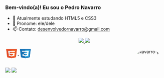 ### Bem-vindo(a)! Eu sou o Pedro Navarro

- 📝 Atualmente estudando HTML5 e CSS3
- 🐉 Pronome: ele/dele
- 📫 Contato: desenvolvedornavarro@gmail.com

<div align="center">
  <a href="https://github.com/devnavarro">
  <img height="180em" src="https://github-readme-stats.vercel.app/api?username=devnavarro&show_icons=true&theme=codeSTACKr&include_all_commits=true&count_private=true"/>
  <img height="180em" src="https://github-readme-stats.vercel.app/api/top-langs/?username=devnavarro&layout=compact&langs_count=7&theme=codeSTACKr"/>
</div>

<div style="display: inline_block"><br>
  <img align="center" alt="Navarro-HTML" height="30" width="40" src="https://raw.githubusercontent.com/devicons/devicon/master/icons/html5/html5-original.svg">
  <img align="center" alt="Navarro-CSS" height="30" width="40" src="https://raw.githubusercontent.com/devicons/devicon/master/icons/css3/css3-original.svg">
  <img align="right" alt="Navarro-pic" height="150" style="border-radius:50px;" src="https://media.discordapp.net/attachments/832689819250589756/1053334241133477938/icon.jpg">
</div>

##

<div>
  <a href="https://www.instagram.com/pedropaulonavarro/" target="_blank"><img src="https://img.shields.io/badge/Instagram-E4405F?style=for-the-badge&logo=instagram&logoColor=white" target="_blank"></a>
  <a href = "mailto:desenvolvedornavarro@gmail.com
"><img src="https://img.shields.io/badge/-Gmail-%23333?style=for-the-badge&logo=gmail&logoColor=white" target="_blank"></a>
  </div>
